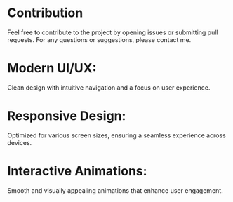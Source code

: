 # Contribution
Feel free to contribute to the project by opening issues or submitting pull requests. For any questions or suggestions, please contact me.

# Modern UI/UX:
Clean design with intuitive navigation and a focus on user experience.

# Responsive Design: 
Optimized for various screen sizes, ensuring a seamless experience across devices. 
# Interactive Animations: 

Smooth and visually appealing animations that enhance user engagement. 

